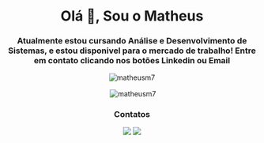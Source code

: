<h1 align="center">Olá 👋, Sou o Matheus</h1>
<h3 align="center">Atualmente estou cursando Análise e Desenvolvimento de Sistemas, e estou disponivel para o mercado de trabalho! Entre em contato clicando nos botões Linkedin ou Email</h3>


 <div align="center"> 
  
  <p><img align="center" src="https://github-readme-stats.vercel.app/api/top-langs?username=matheusm7&show_icons=true&theme=dark&locale=en&layout=compact" alt="matheusm7" /></p>

  <p>&nbsp;<img align="center" src="https://github-readme-stats.vercel.app/api?username=matheusm7&theme=dark&show_icons=true&locale=en" alt="matheusm7" /></p>
  
 <h3 align="center">Contatos</h3>
<a href="mailto:matheusidmelo@gmail.com" target="_blank"><img src="https://img.shields.io/badge/Gmail-D14836?style=for-the-badge&logo=gmail&logoColor=white" target="_blank"></a> 
<a href="https://www.linkedin.com/in/matheus-melo-11b916220/" target="_blank"><img src="https://img.shields.io/badge/-LinkedIn-%230077B5?style=for-the-badge&logo=linkedin&logoColor=white" target="_blank"></a> 
  </div>  </div>  </div>
   <br>
